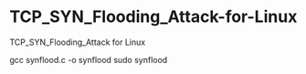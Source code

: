 # TCP_SYN_Flooding_Attack-for-Linux
TCP_SYN_Flooding_Attack for Linux

<compile>
gcc synflood.c -o synflood
<Attack Command>
sudo synflood <Target> <Port Number>
